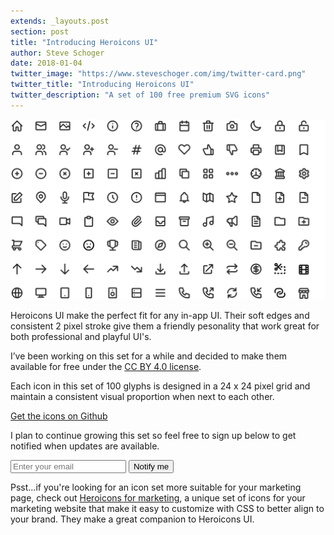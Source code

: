 ```yaml
---
extends: _layouts.post
section: post
title: "Introducing Heroicons UI"
author: Steve Schoger
date: 2018-01-04
twitter_image: "https://www.steveschoger.com/img/twitter-card.png"
twitter_title: "Introducing Heroicons UI"
twitter_description: "A set of 100 free premium SVG icons"
---
```


![Heroicons UI](/img/180104-heroicons-ui/icons.png) 

Heroicons UI make the perfect fit for any in-app UI. Their soft edges and consistent 2 pixel stroke give them a friendly pesonality that work great for both professional and playful UI's.

I’ve been working on this set for a while and decided to make them available for free under the <a href="https://creativecommons.org/licenses/by/2.0/ca/">CC BY 4.0 license</a>.

Each icon in this set of 100 glyphs is designed in a 24 x 24 pixel grid and maintain a consistent visual proportion when next to each other.

<a href="https://github.com/sschoger/heroicons-ui">Get the icons on Github</a>

I plan to continue growing this set so feel free to sign up below to get notified when updates are available.  

<div class="">
    <script src="https://app.convertkit.com/assets/CKJS4.js?v=21"></script>
    <div id="ck_success_msg" class="aligned-center mb-1" style="display:none;">
        Success! Check your email for your free sample icons.
    </div>
    <form id="ck_subscribe_form" action="https://app.convertkit.com/landing_pages/318928/subscribe" data-remote="true">
        <input type="hidden" value="{&quot;form_style&quot;:&quot;naked&quot;}" id="ck_form_options">
        <input type="hidden" name="id" value="318928" id="landing_page_id">
            <div id="ck_error_msg" class="aligned-center mb-1" style="display:none">
                <p>Something went wrong, please try again.</p>
            </div>
        	<div class="input-group container-sm">
            	<input class="form-control" name="email" id="ck_emailField" type="email" placeholder="Enter your email" required>
                <span class="input-group-btn">
                	<button id="ck_subscribe_button" class="btn btn-primary">Notify me</button>
                </span>
            </div>
    </form>
</div>

Psst...if you're looking for an icon set more suitable for your marketing page, check out <a href="http://www.heroicons.com/">Heroicons for marketing</a>, a unique set of icons for your marketing website that make it easy to customize with CSS to better align to your brand. They make a great companion to Heroicons UI. 